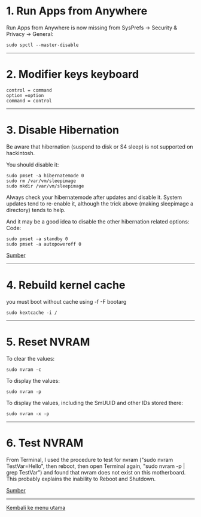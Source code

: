 # 1. Run Apps from Anywhere 

Run Apps from Anywhere is now missing from SysPrefs -> Security & Privacy -> General:

`sudo spctl --master-disable`

---

# 2. Modifier keys keyboard

```
control = command
option =option
command = control
```

---

# 3. Disable Hibernation

Be aware that hibernation (suspend to disk or S4 sleep) is not supported on hackintosh.

You should disable it:

```
sudo pmset -a hibernatemode 0
sudo rm /var/vm/sleepimage
sudo mkdir /var/vm/sleepimage
```

Always check your hibernatemode after updates and disable it. System updates tend to re-enable it, although the trick above (making sleepimage a directory) tends to help.

And it may be a good idea to disable the other hibernation related options:
Code:
```
sudo pmset -a standby 0
sudo pmset -a autopoweroff 0
```

[Sumber](https://www.tonymacx86.com/threads/guide-native-power-management-for-laptops.175801/)

---

# 4. Rebuild kernel cache

you must boot without cache using -f -F bootarg

`sudo kextcache -i /`

---

# 5. Reset NVRAM

To clear the values:

`sudo nvram -c`

To display the values:

`sudo nvram -p`

To display the values, including the SmUUID and other IDs stored there:

`sudo nvram -x -p`

---

# 6. Test NVRAM

From Terminal, I used the procedure to test for nvram ("sudo nvram TestVar=Hello", then reboot, then open Terminal again, "sudo nvram -p | grep TestVar") and found that nvram does not exist on this motherboard. This probably explains the inability to Reboot and Shutdown.

[Sumber](https://www.tonymacx86.com/threads/success-ongoing-status-of-designare-z390-with-i7-9700k.266065/)

---

[Kembali ke menu utama](https://github.com/javanesse/Asrock-Phantom-Gaming-4s-Hackintosh/blob/master/README.md#langkah-instalasi)
